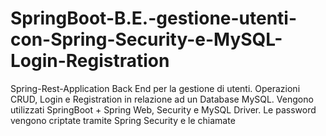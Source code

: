 # SpringBoot-B.E.-gestione-utenti-con-Spring-Security-e-MySQL-Login-Registration
Spring-Rest-Application Back End per la gestione di utenti. Operazioni CRUD, Login e Registration in relazione ad un Database MySQL. Vengono utilizzati SpringBoot + Spring Web, Security e MySQL Driver. Le password vengono criptate tramite Spring Security e le chiamate   
